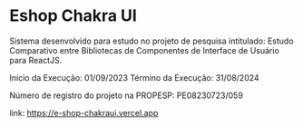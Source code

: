 # Eshop Chakra UI

Sistema desenvolvido para estudo no projeto de pesquisa intitulado:
Estudo Comparativo entre Bibliotecas de Componentes de Interface de Usuário para ReactJS.

Início da Execução: 01/09/2023 Término da Execução: 31/08/2024

Número de registro do projeto na PROPESP: PE08230723/059

link: https://e-shop-chakraui.vercel.app
